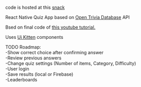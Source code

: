 code is hosted at this [snack](https://snack.expo.io/@ajbocar/quiz-app)

React Native Quiz App  based on [Open Trivia Database](https://opentdb.com/) API

Bsed on final code of [this youtube tutorial.](https://www.youtube.com/watch?v=F2JCjVSZlG0&t=1566s)

Uses [Ui Kitten](https://akveo.github.io/react-native-ui-kitten/) components

TODO Roadmap:  
-Show correct choice after confirming answer  
-Review previous answers  
-Change quiz settings (Number of items, Category, Difficulty)  
-User login  
-Save results (local or Firebase)  
-Leaderboards  


